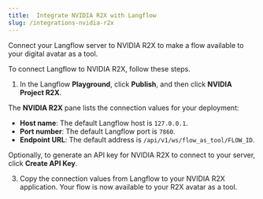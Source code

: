 ```yaml
---
title:  Integrate NVIDIA R2X with Langflow
slug: /integrations-nvidia-r2x
---
```


Connect your Langflow server to NVIDIA R2X to make a flow available to your digital avatar as a tool.

To connect Langflow to NVIDIA R2X, follow these steps.

1. In the Langflow **Playground**, click **Publish**, and then click **NVIDIA Project R2X**.

The **NVIDIA R2X** pane lists the connection values for your deployment:

* **Host name**: The default Langflow host is `127.0.0.1`.
* **Port number**: The default Langflow port is `7860`.
* **Endpoint URL**: The default address is `/api/v1/ws/flow_as_tool/FLOW_ID`.

Optionally, to generate an API key for NVIDIA R2X to connect to your server, click **Create API Key**.

3. Copy the connection values from Langflow to your NVIDIA R2X application.
Your flow is now available to your R2X avatar as a tool.
